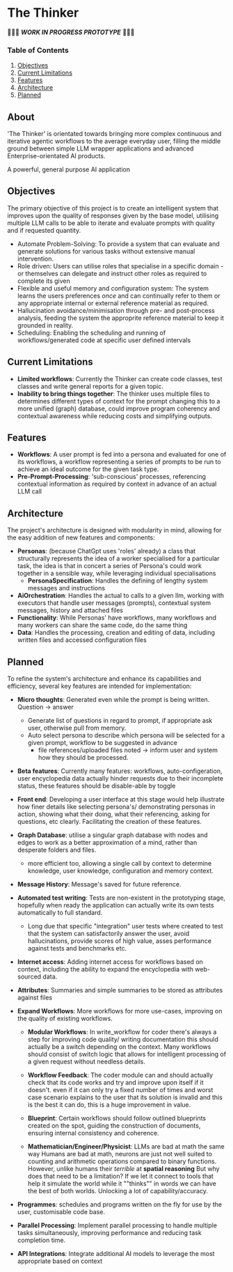 # The Thinker

🚧🚧🚧 ***WORK IN PROGRESS PROTOTYPE*** 🚧🚧🚧

### Table of Contents

1. [Objectives](#objectives)
2. [Current Limitations](#current-limitations)
3. [Features](#features)
4. [Architecture](#architecture)
5. [Planned](#planned)

## About

'The Thinker' is orientated towards bringing more complex continuous and iterative agentic workflows to the average everyday
user, filling the middle ground between simple LLM wrapper applications and advanced Enterprise-orientated AI products.

A powerful, general purpose AI application

## Objectives
The primary objective of this project is to create an intelligent system that improves upon the quality of responses given 
by the base model, 
utilising multiple LLM calls to be able to iterate and evaluate prompts with quality and if requested quantity.

- Automate Problem-Solving: To provide a system that can evaluate and generate solutions for various tasks without
 extensive manual intervention.
- Role driven: Users can utilise roles that specialise in a specific domain -or themselves can delegate and instruct other
 roles as required to complete its given 
- Flexible and useful memory and configuration system: The system learns the users preferences *once* and can 
 continually refer to them or any appropriate internal or external reference material as required.
- Hallucination avoidance/minimisation through pre- and post-process analysis, feeding the system the approprite reference
 material to keep it grounded in reality.
- Scheduling: Enabling the scheduling and running of workflows/generated code at specific user defined intervals


## Current Limitations

- **Limited workflows**: Currently the Thinker can create code classes, test classes and write general reports for a given topic.
- **Inability to bring things together**: The thinker uses multiple files to determines different types of context for the prompt
 changing this to a more unified (graph) database, could improve program coherency and contextual awareness while reducing
 costs and simplifying outputs.

## Features
- **Workflows**: A user prompt is fed into a persona and evaluated for one of its workflows, a workflow representing a
 series of prompts to be run to achieve an ideal outcome for the given task type.
- **Pre-Prompt-Processing**: 'sub-conscious' processes, referencing contextual information as required by context in advance of an
 actual LLM call

## Architecture
The project's architecture is designed with modularity in mind, allowing for the easy addition of new features and components:

- **Personas**: (because ChatGpt uses 'roles' already) a class that structurally represents the idea of a worker specialised for a
  particular task, the idea is that in concert a series of Persona's could work together in a sensible way, while leveraging individual specialisations
  - **PersonaSpecification**: Handles the defining of lengthy system messages and instructions
- **AiOrchestration**: Handles the actual to calls to a given llm, working with executors that handle user messages (prompts), contextual system messages, history and attached files
- **Functionality**: While Personas' have workflows, many workflows and many workers can share the same code, do the same thing
- **Data**: Handles the processing, creation and editing of data, including written files and accessed configuration files

## Planned
To refine the system's architecture and enhance its capabilities and efficiency, several key features are intended for implementation:
- **Micro thoughts**: Generated even while the prompt is being written. Question -> answer
  - Generate list of questions in regard to prompt, if appropriate ask user, otherwise pull from memory.
  - Auto select persona to describe which persona will be selected for a given prompt, workflow to be suggested in advance
    - file references/uploaded files noted -> inform user and system how they should be processed.

- **Beta features**: Currently many features: workflows, auto-configeration, user encyclopedia data actually hinder requests due to their incomplete status, these features should be disable-able by toggle

- **Front end**: Developing a user interface at this stage would help illustrate how finer details like selecting persona's/
 demonstrating personas in action, showing what their doing, what their referencing, asking for questions, etc clearly.
 Facilitating the creation of these features.
  

- **Graph Database**: utilise a singular graph database with nodes and edges to work as a better approximation of a mind, rather than desperate folders and files.
  - more efficient too, allowing a single call by context to determine knowledge, user knowledge, configuration and memory context.

- **Message History**: Message's saved for future reference.

- **Automated test writing**: Tests are non-existent in the prototyping stage, hopefully when ready the application can 
 actually write its own tests automatically to full standard.
  - Long due that specific "integration" user tests where created to test that the system can satisfactorily answer the user,
   avoid hallucinations, provide scores of high value, asses performance against tests and benchmarks etc.

- **Internet access**: Adding internet access for workflows based on context, including the ability to expand the 
 encyclopedia with web-sourced data.

- **Attributes**: Summaries and simple summaries to be stored as attributes against files

- **Expand Workflows**: More workflows for more use-cases, improving on the quality of existing workflows.
  - **Modular Workflows**: In write_workflow for coder there's always a step for improving code quality/
    writing documentation this should actually be a switch depending on the context.
    Many workflows should consist of switch logic that allows for intelligent processing of a given request without needless details.
  
  - **Workflow Feedback**: The coder module can and should actually check that its code works and try and improve upon itself if it doesn't.
   even if it can only try a fixed number of times and worst case scenario explains to the user that its solution is invalid 
   and this is the best it can do, this is a huge improvement in value.

  - **Blueprint**: Certain workflows should follow outlined blueprints created on the spot, guiding the construction of 
   documents, ensuring internal consistency and coherence.

  - **Mathematician/Engineer/Physicist**: LLMs are bad at math the same way Humans are bad at math, neurons are just not well
   suited to counting and arithmetic operations compared to binary functions. However, unlike humans their *terrible* at **spatial reasoning**
   But why does that need to be a limitation? If we let it connect to tools that help it simulate the world while it ""thinks"" in words
   we can have the best of both worlds. Unlocking a lot of capability/accuracy.

- **Programmes**: schedules and programs written on the fly for use by the user, customisable code base.

- **Parallel Processing**: Implement parallel processing to handle multiple tasks simultaneously, improving performance and reducing task completion time.

- **API Integrations**: Integrate additional AI models to leverage the most appropriate based on context
